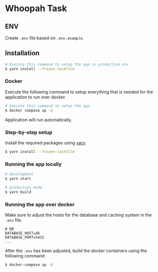 # Whoopah Task

## ENV

Create `.env` file based on `.env.example`.

## Installation
```bash
# Execute this command to setup the app in production env
$ yarn install --frozen-lockfile
```

### Docker

Execute the following command to setup everything that is needed for the application to run over docker.
```bash
# Execute this command to setup the app
$ docker compose up -d
```

Application will run automatically.

### Step-by-step setup

Install the required packages using [yarn](https://yarnpkg.com/getting-started).

```bash
$ yarn install --frozen-lockfile
```

### Running the app locally

```bash
# development
$ yarn start

# production mode
$ yarn build
```

### Running the app over docker

Make sure to adjust the hosts for the database and caching system in the `.env` file.

```
# DB
DATABASE_HOST=db
DATABASE_PORT=5432
...
```

After the `.env` has been adjusted, build the docker containers using the following command:

```bash
$ docker-compose up -d
```

